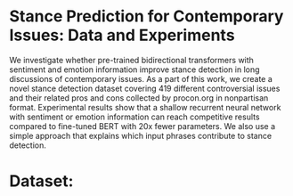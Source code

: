# Stance Prediction for Contemporary Issues: Data and Experiments


We investigate whether pre-trained bidirectional transformers with sentiment and emotion information improve stance detection in long discussions of contemporary issues. As a part of this work, we create a novel stance detection dataset covering 419 different controversial issues and their related pros and cons collected by procon.org in nonpartisan format. Experimental results show that a shallow recurrent neural network with sentiment or emotion information can reach competitive results compared to fine-tuned BERT with 20x fewer parameters. We also use a simple approach that explains which input phrases contribute to stance detection.



# Dataset:

